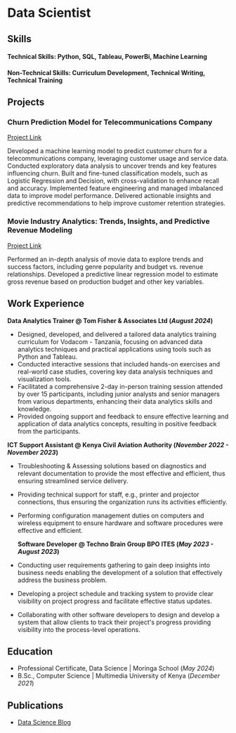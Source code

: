 # Data Scientist

## Skills

#### Technical Skills: Python, SQL, Tableau, PowerBi, Machine Learning
#### Non-Technical Skills: Curriculum Development, Technical Writing, Technical Training


## Projects
### Churn Prediction Model for Telecommunications Company
[Project Link](https://github.com/BandaVallary/churn_classification.git)

Developed a machine learning model to predict customer churn for a telecommunications company, leveraging customer usage and service data. Conducted exploratory data analysis to uncover trends and key features influencing churn. Built and fine-tuned classification models, such as Logistic Regression and Decision, with cross-validation to enhance recall and accuracy. Implemented feature engineering and managed imbalanced data to improve model performance. Delivered actionable insights and predictive recommendations to help improve customer retention strategies.

### Movie Industry Analytics: Trends, Insights, and Predictive Revenue Modeling
[Project Link](https://github.com/BandaVallary/Movies_Analysis.git)

Performed an in-depth analysis of movie data to explore trends and success factors, including genre popularity and budget vs. revenue relationships. Developed a predictive linear regression model to estimate gross revenue based on production budget and other key variables.

## Work Experience
**Data Analytics Trainer @ Tom Fisher & Associates Ltd (_August 2024_)**
- Designed, developed, and delivered a tailored data analytics training curriculum for Vodacom - Tanzania, focusing on advanced data analytics techniques and practical applications using tools such as Python and Tableau.
- Conducted interactive sessions that included hands-on exercises and real-world case studies, covering key data analysis techniques and visualization tools.
- Facilitated a comprehensive 2-day in-person training session attended by over 15 participants, including junior analysts and senior managers from various departments, enhancing their data analytics skills and knowledge.
- Provided ongoing support and feedback to ensure effective learning and application of data analytics concepts, resulting in positive feedback from the participants.

**ICT Support Assistant @ Kenya Civil Aviation Authority (_November 2022 - November 2023_)**
- Troubleshooting & Assessing solutions based on diagnostics and relevant documentation to provide the most effective and efficient, thus ensuring streamlined service delivery.
- Providing technical support for staff, e.g., printer and projector connections, thus ensuring the organization runs its activities efficiently.
- Performing configuration management duties on computers and wireless equipment to ensure hardware and software procedures were effective and efficient.

  **Software Developer @ Techno Brain Group BPO ITES (_May 2023 - August 2023_)**
- Conducting user requirements gathering to gain deep insights into business needs enabling the development of a solution that effectively address the business problem.
- Developing a project schedule and tracking system to provide clear visibility on project progress and facilitate effective status updates.
- Collaborating with other software developers to design and develop a system that allow clients to track their project's progress providing visibility into the process-level operations.

  
## Education
- Professional Certificate, Data Science | Moringa School (_May 2024_)								       		
- B.Sc., Computer Science	| Multimedia University of Kenya (_December 2021_)	 

## Publications
- [Data Science Blog](https://medium.com/@bandavallary)



